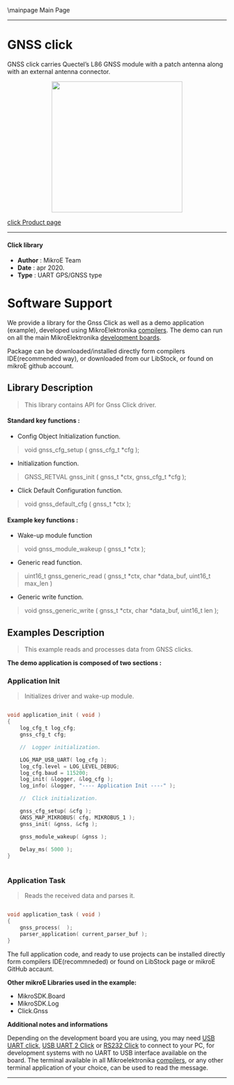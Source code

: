 \mainpage Main Page
 
---
# GNSS click

GNSS click carries Quectel’s L86 GNSS module with a patch antenna along with an external antenna connector.

<p align="center">
  <img src="https://download.mikroe.com/images/click_for_ide/gnss_click.png" height=300px>
</p>

[click Product page](<https://www.mikroe.com/gnss-click>)

---


#### Click library 

- **Author**        : MikroE Team
- **Date**          : apr 2020.
- **Type**          : UART GPS/GNSS type


# Software Support

We provide a library for the Gnss Click 
as well as a demo application (example), developed using MikroElektronika 
[compilers](https://shop.mikroe.com/compilers). 
The demo can run on all the main MikroElektronika [development boards](https://shop.mikroe.com/development-boards).

Package can be downloaded/installed directly form compilers IDE(recommended way), or downloaded from our LibStock, or found on mikroE github account. 

## Library Description

> This library contains API for Gnss Click driver.

#### Standard key functions :

- Config Object Initialization function.
> void gnss_cfg_setup ( gnss_cfg_t *cfg ); 
 
- Initialization function.
> GNSS_RETVAL gnss_init ( gnss_t *ctx, gnss_cfg_t *cfg );

- Click Default Configuration function.
> void gnss_default_cfg ( gnss_t *ctx );


#### Example key functions :

- Wake-up module function
> void gnss_module_wakeup ( gnss_t *ctx );
 
- Generic read function.
> uint16_t gnss_generic_read ( gnss_t *ctx, char *data_buf, uint16_t max_len )

- Generic write function.
> void gnss_generic_write ( gnss_t *ctx, char *data_buf, uint16_t len );

## Examples Description

> This example reads and processes data from GNSS clicks.

**The demo application is composed of two sections :**

### Application Init 

> Initializes driver and wake-up module.

```c

void application_init ( void )
{
    log_cfg_t log_cfg;
    gnss_cfg_t cfg;

    //  Logger initialization.

    LOG_MAP_USB_UART( log_cfg );
    log_cfg.level = LOG_LEVEL_DEBUG;
    log_cfg.baud = 115200;
    log_init( &logger, &log_cfg );
    log_info( &logger, "---- Application Init ----" );

    //  Click initialization.

    gnss_cfg_setup( &cfg );
    GNSS_MAP_MIKROBUS( cfg, MIKROBUS_1 );
    gnss_init( &gnss, &cfg );

    gnss_module_wakeup( &gnss );
   
    Delay_ms( 5000 );
}
  
```

### Application Task

> Reads the received data and parses it.

```c

void application_task ( void )
{
    gnss_process(  );
    parser_application( current_parser_buf );
} 

```

The full application code, and ready to use projects can be  installed directly form compilers IDE(recommneded) or found on LibStock page or mikroE GitHub accaunt.

**Other mikroE Libraries used in the example:** 

- MikroSDK.Board
- MikroSDK.Log
- Click.Gnss

**Additional notes and informations**

Depending on the development board you are using, you may need 
[USB UART click](https://shop.mikroe.com/usb-uart-click), 
[USB UART 2 Click](https://shop.mikroe.com/usb-uart-2-click) or 
[RS232 Click](https://shop.mikroe.com/rs232-click) to connect to your PC, for 
development systems with no UART to USB interface available on the board. The 
terminal available in all Mikroelektronika 
[compilers](https://shop.mikroe.com/compilers), or any other terminal application 
of your choice, can be used to read the message.



---
